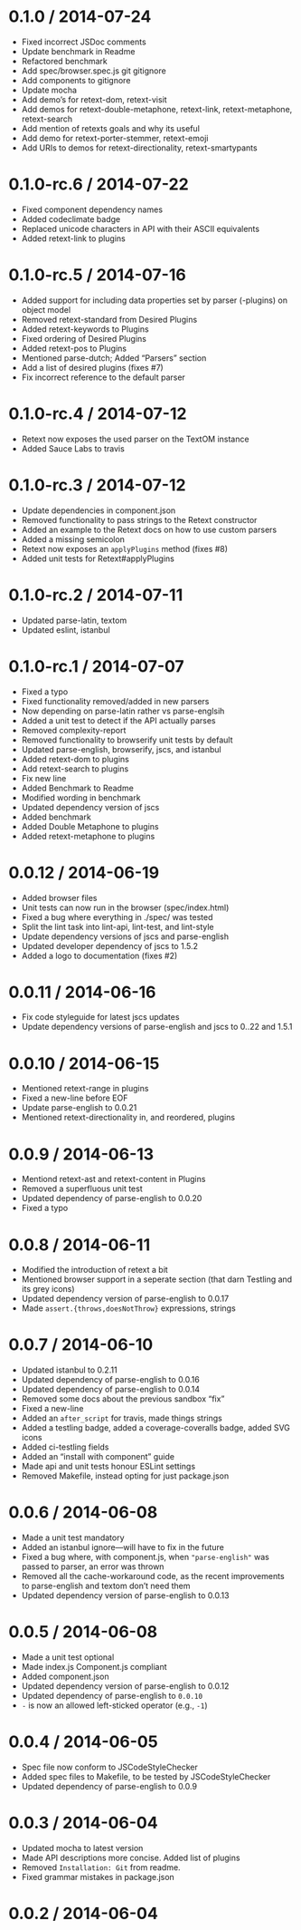 
0.1.0 / 2014-07-24
==================

 * Fixed incorrect JSDoc comments
 * Update benchmark in Readme
 * Refactored benchmark
 * Add spec/browser.spec.js git gitignore
 * Add components to gitignore
 * Update mocha
 * Add demo’s for retext-dom, retext-visit
 * Add demos for retext-double-metaphone, retext-link, retext-metaphone, retext-search
 * Add mention of retexts goals and why its useful
 * Add demo for retext-porter-stemmer, retext-emoji
 * Add URIs to demos for retext-directionality, retext-smartypants

0.1.0-rc.6 / 2014-07-22
==================

 * Fixed component dependency names
 * Added codeclimate badge
 * Replaced unicode characters in API with their ASCII equivalents
 * Added retext-link to plugins

0.1.0-rc.5 / 2014-07-16
==================

 * Added support for including data properties set by parser (-plugins) on object model
 * Removed retext-standard from Desired Plugins
 * Added retext-keywords to Plugins
 * Fixed ordering of Desired Plugins
 * Added retext-pos to Plugins
 * Mentioned parse-dutch; Added “Parsers” section
 * Add a list of desired plugins (fixes #7)
 * Fix incorrect reference to the default parser

0.1.0-rc.4 / 2014-07-12
==================

 * Retext now exposes the used parser on the TextOM instance
 * Added Sauce Labs to travis

0.1.0-rc.3 / 2014-07-12
==================

 * Update dependencies in component.json
 * Removed functionality to pass strings to the Retext constructor
 * Added an example to the Retext docs on how to use custom parsers
 * Added a missing semicolon
 * Retext now exposes an `applyPlugins` method (fixes #8)
 * Added unit tests for Retext#applyPlugins

0.1.0-rc.2 / 2014-07-11
==================

 * Updated parse-latin, textom
 * Updated eslint, istanbul

0.1.0-rc.1 / 2014-07-07
==================

 * Fixed a typo
 * Fixed functionality removed/added in new parsers
 * Now depending on parse-latin rather vs parse-englsih
 * Added a unit test to detect if the API actually parses
 * Removed complexity-report
 * Removed functionality to browserify unit tests by default
 * Updated parse-english, browserify, jscs, and istanbul
 * Added retext-dom to plugins
 * Add retext-search to plugins
 * Fix new line
 * Added Benchmark to Readme
 * Modified wording in benchmark
 * Updated dependency version of jscs
 * Added benchmark
 * Added Double Metaphone to plugins
 * Added retext-metaphone to plugins

0.0.12 / 2014-06-19
==================

 * Added browser files
 * Unit tests can now run in the browser (spec/index.html)
 * Fixed a bug where everything in ./spec/ was tested
 * Split the lint task into lint-api, lint-test, and lint-style
 * Update dependency versions of jscs and parse-english
 * Updated developer dependency of jscs to 1.5.2
 * Added a logo to documentation (fixes #2)

0.0.11 / 2014-06-16
==================

 * Fix code styleguide for latest jscs updates
 * Update dependency versions of parse-english and jscs to 0..22 and 1.5.1

0.0.10 / 2014-06-15
==================

 * Mentioned retext-range in plugins
 * Fixed a new-line before EOF
 * Update parse-english to 0.0.21
 * Mentioned retext-directionality in, and reordered, plugins

0.0.9 / 2014-06-13
==================

 * Mentiond retext-ast and retext-content in Plugins
 * Removed a superfluous unit test
 * Updated dependency of parse-english to 0.0.20
 * Fixed a typo

0.0.8 / 2014-06-11
==================

 * Modified the introduction of retext a bit
 * Mentioned browser support in a seperate section (that darn Testling and its grey icons)
 * Updated dependency version of parse-english to 0.0.17
 * Made `assert.{throws,doesNotThrow}` expressions, strings

0.0.7 / 2014-06-10
==================

 * Updated istanbul to 0.2.11
 * Updated dependency of parse-english to 0.0.16
 * Updated dependency of parse-english to 0.0.14
 * Removed some docs about the previous sandbox “fix”
 * Fixed a new-line
 * Added an `after_script` for travis, made things strings
 * Added a testling badge, added a coverage-coveralls badge, added SVG icons
 * Added ci-testling fields
 * Added an “install with component” guide
 * Made api and unit tests honour ESLint settings
 * Removed Makefile, instead opting for just package.json

0.0.6 / 2014-06-08
==================

 * Made a unit test mandatory
 * Added an istanbul ignore—will have to fix in the future
 * Fixed a bug where, with component.js, when `"parse-english"` was passed to parser, an error was thrown
 * Removed all the cache-workaround code, as the recent improvements to parse-english and textom don’t need them
 * Updated dependency version of parse-english to 0.0.13

0.0.5 / 2014-06-08
==================

 * Made a unit test optional
 * Made index.js Component.js compliant
 * Added component.json
 * Updated dependency version of parse-english to 0.0.12
 * Updated dependency of parse-english to `0.0.10`
 * `-` is now an allowed left-sticked operator (e.g., `-1`)

0.0.4 / 2014-06-05
==================

 * Spec file now conform to JSCodeStyleChecker
 * Added spec files to Makefile, to be tested by JSCodeStyleChecker
 * Updated dependency of parse-english to 0.0.9

0.0.3 / 2014-06-04
==================

 * Updated mocha to latest version
 * Made API descriptions more concise. Added list of plugins
 * Removed `Installation: Git` from readme.
 * Fixed grammar mistakes in package.json

0.0.2 / 2014-06-04
==================
